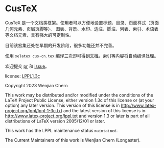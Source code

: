 # CusTeX

CusTeX 是一个文档类框架。使用者可以方便地设置标题、目录、页面样式（页面几何元素、页眉页脚等）、
图表、背景、水印、边注、脚注、列表、索引、术语表等文档元素，具有强大的可定制性。

目前该宏集还处在早期的开发阶段，很多功能还并不完善。

使用 `xelatex cus-cn.tex` 编译三次即可得到文档。索引等内容将自动编译处理。

欢迎提交 [pr](https://github.com/Sophanatprime/cus/pulls) 和 [issue](https://github.com/Sophanatprime/cus/issues)。

license: [LPPL1.3c](http://www.latex-project.org/lppl.txt)

Copyright 2023 Wenjian Chern

This work may be distributed and/or modified under the
conditions of the LaTeX Project Public License, either
version 1.3c of this license or (at your option) any later
version. This version of this license is in
   http://www.latex-project.org/lppl/lppl-1-3c.txt
and the latest version of this license is in
   http://www.latex-project.org/lppl.txt
and version 1.3 or later is part of all distributions of
LaTeX version 2005/12/01 or later.

This work has the LPPL maintenance status `maintained`.

The Current Maintainers of this work is Wenjian Chern (Longaster).
